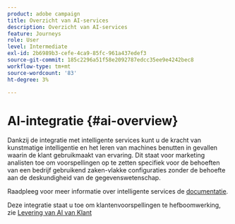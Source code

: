 ```yaml
---
product: adobe campaign
title: Overzicht van AI-services
description: Overzicht van AI-services
feature: Journeys
role: User
level: Intermediate
exl-id: 2b6989b3-cefe-4ca9-85fc-961a437edef3
source-git-commit: 185c2296a51f58e2092787edcc35ee9e4242bec8
workflow-type: tm+mt
source-wordcount: '83'
ht-degree: 3%

---
```


# AI-integratie {#ai-overview}

Dankzij de integratie met intelligente services kunt u de kracht van kunstmatige intelligentie en het leren van machines benutten in gevallen waarin de klant gebruikmaakt van ervaring. Dit staat voor marketing analisten toe om voorspellingen op te zetten specifiek voor de behoeften van een bedrijf gebruikend zaken-vlakke configuraties zonder de behoefte aan de deskundigheid van de gegevenswetenschap.

Raadpleeg voor meer informatie over intelligente services de [documentatie](https://experienceleague.adobe.com/docs/experience-platform/intelligent-services/home.html).

Deze integratie staat u toe om klantenvoorspellingen te hefboomwerking, zie [Levering van AI van Klant](../ai-services/leveraging-customer-ai.md)

<!--* fatigue scores, see [Leveraging Journey AI](../ai-services/leveraging-fatigue-scores.md)-->
